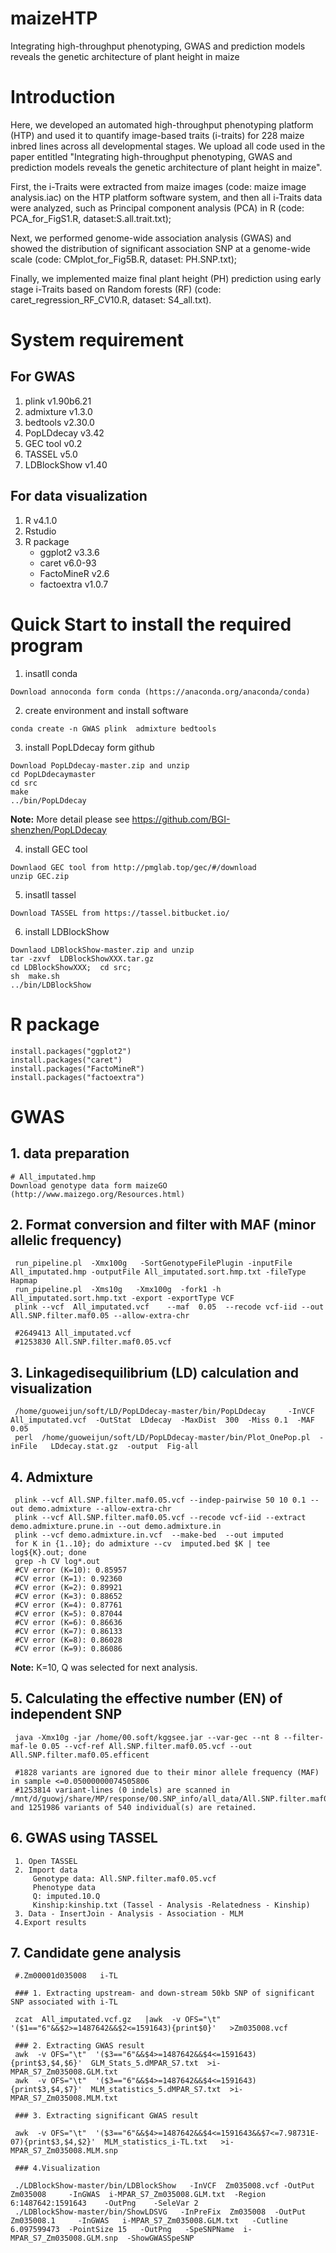 # maizeHTP
Integrating high-throughput phenotyping, GWAS and prediction models reveals the genetic architecture of plant height in maize

# Introduction
Here, we developed an automated high-throughput phenotyping platform (HTP) and used it to quantify image-based traits (i-traits) for 228 maize inbred lines across all developmental stages. We upload all code used in the paper entitled "Integrating high-throughput phenotyping, GWAS and prediction models reveals the genetic architecture of plant height in maize".

First, the i-Traits were extracted from maize images (code: maize image analysis.iac) on the HTP platform software system, and then all i-Traits data were analyzed, such as Principal component analysis (PCA) in R (code: PCA_for_FigS1.R, dataset:S.all.trait.txt);

Next, we performed genome-wide association analysis (GWAS) and showed the distribution of significant association SNP at a genome-wide scale (code: CMplot_for_Fig5B.R, dataset: PH.SNP.txt);

Finally, we implemented maize final plant height (PH) prediction using early stage i-Traits based on Random forests (RF) (code: caret_regression_RF_CV10.R, dataset: S4_all.txt).

# System requirement
## For GWAS

  1. plink v1.90b6.21   
  2. admixture v1.3.0   
  3. bedtools v2.30.0  
  4. PopLDdecay v3.42
  5. GEC tool v0.2  
  6. TASSEL v5.0
  7. LDBlockShow v1.40

## For data visualization

  1. R v4.1.0  
  2. Rstudio   
  3. R package  
      * ggplot2 v3.3.6  
      * caret v6.0-93  
      * FactoMineR v2.6   
      * factoextra v1.0.7  


# Quick Start to install the required program
  1. insatll conda  
  
    Download annoconda form conda (https://anaconda.org/anaconda/conda)  
      
  2. create environment and install software  
     
    conda create -n GWAS plink  admixture bedtools   
     
  3. install PopLDdecay form github  
    
    Download PopLDdecay-master.zip and unzip 
    cd PopLDdecaymaster 
    cd src  
    make  
    ../bin/PopLDdecay
    
   **Note:** More detail please see https://github.com/BGI-shenzhen/PopLDdecay
   
  4. install GEC tool 
     
    Downlaod GEC tool from http://pmglab.top/gec/#/download  
    unzip GEC.zip  
  
  5. insatll tassel  
     
    Download TASSEL from https://tassel.bitbucket.io/  
  
  6. install LDBlockShow
  
    Downlaod LDBlockShow-master.zip and unzip  
    tar -zxvf  LDBlockShowXXX.tar.gz  
    cd LDBlockShowXXX;  cd src;  
    sh  make.sh                         
    ../bin/LDBlockShow  
 
  # R package
    install.packages("ggplot2")
    install.packages("caret") 
    install.packages("FactoMineR")
    install.packages("factoextra")  
    
# GWAS
## 1. data preparation  
    # All_imputated.hmp
    Download genotype data form maizeGO (http://www.maizego.org/Resources.html)  
    
## 2. Format conversion and filter with MAF (minor allelic frequency)
     
     run_pipeline.pl  -Xmx100g   -SortGenotypeFilePlugin -inputFile All_imputated.hmp -outputFile All_imputated.sort.hmp.txt -fileType Hapmap  
     run_pipeline.pl  -Xms10g   -Xmx100g  -fork1 -h   All_imputated.sort.hmp.txt -export -exportType VCF  
     plink --vcf  All_imputated.vcf    --maf  0.05  --recode vcf-iid --out  All.SNP.filter.maf0.05 --allow-extra-chr  
     
     #2649413 All_imputated.vcf
     #1253830 All.SNP.filter.maf0.05.vcf

          
## 3. Linkagedisequilibrium (LD) calculation and visualization
     
     /home/guoweijun/soft/LD/PopLDdecay-master/bin/PopLDdecay     -InVCF   All_imputated.vcf  -OutStat  LDdecay  -MaxDist  300  -Miss 0.1  -MAF 0.05  
     perl  /home/guoweijun/soft/LD/PopLDdecay-master/bin/Plot_OnePop.pl  -inFile   LDdecay.stat.gz  -output  Fig-all  

## 4. Admixture

     plink --vcf All.SNP.filter.maf0.05.vcf --indep-pairwise 50 10 0.1 --out demo.admixture --allow-extra-chr  
     plink --vcf All.SNP.filter.maf0.05.vcf --recode vcf-iid --extract demo.admixture.prune.in --out demo.admixture.in  
     plink --vcf demo.admixture.in.vcf  --make-bed  --out imputed  
     for K in {1..10}; do admixture --cv  imputed.bed $K | tee log${K}.out; done  
     grep -h CV log*.out  
     #CV error (K=10): 0.85957  
     #CV error (K=1): 0.92360  
     #CV error (K=2): 0.89921  
     #CV error (K=3): 0.88652  
     #CV error (K=4): 0.87761  
     #CV error (K=5): 0.87044  
     #CV error (K=6): 0.86636  
     #CV error (K=7): 0.86133  
     #CV error (K=8): 0.86028  
     #CV error (K=9): 0.86086  

   **Note:** K=10, Q was selected for next analysis.


## 5. Calculating the effective number (EN) of independent SNP

     java -Xmx10g -jar /home/00.soft/kggsee.jar --var-gec --nt 8 --filter-maf-le 0.05 --vcf-ref All.SNP.filter.maf0.05.vcf --out All.SNP.filter.maf0.05.efficent    

     #1828 variants are ignored due to their minor allele frequency (MAF) in sample <=0.05000000074505806
     #1253814 variant-lines (0 indels) are scanned in /mnt/d/guowj/share/MP/response/00.SNP_info/all_data/All.SNP.filter.maf0.05.vcf; and 1251986 variants of 540 individual(s) are retained.

## 6. GWAS using TASSEL
   
     1. Open TASSEL  
     2. Import data  
         Genotype data: All.SNP.filter.maf0.05.vcf  
         Phenotype data  
         Q: imputed.10.Q 
         Kinship:kinship.txt (Tassel - Analysis -Relatedness - Kinship)  
     3. Data - InsertJoin - Analysis - Association - MLM  
     4.Export results  

## 7. Candidate gene analysis

     #.Zm00001d035008	i-TL

     ### 1. Extracting upstream- and down-stream 50kb SNP of significant SNP associated with i-TL  

     zcat  All_imputated.vcf.gz   |awk  -v OFS="\t"  '($1=="6"&&$2>=1487642&&$2<=1591643){print$0}'   >Zm035008.vcf  

     ### 2. Extracting GWAS result  
     awk  -v OFS="\t"  '($3=="6"&&$4>=1487642&&$4<=1591643){print$3,$4,$6}'  GLM_Stats_5.dMPAR_S7.txt  >i-MPAR_S7_Zm035008.GLM.txt  
     awk  -v OFS="\t"  '($3=="6"&&$4>=1487642&&$4<=1591643){print$3,$4,$7}'  MLM_statistics_5.dMPAR_S7.txt  >i-MPAR_S7_Zm035008.MLM.txt  

     ### 3. Extracting significant GWAS result
     
     awk  -v OFS="\t"  '($3=="6"&&$4>=1487642&&$4<=1591643&&$7<=7.98731E-07){print$3,$4,$2}'  MLM_statistics_i-TL.txt   >i-MPAR_S7_Zm035008.MLM.snp  
     
     ### 4.Visualization
     
     ./LDBlockShow-master/bin/LDBlockShow   -InVCF  Zm035008.vcf -OutPut  Zm035008     -InGWAS  i-MPAR_S7_Zm035008.GLM.txt  -Region   6:1487642:1591643    -OutPng    -SeleVar 2  
     ./LDBlockShow-master/bin/ShowLDSVG   -InPreFix  Zm035008  -OutPut   Zm035008.1     -InGWAS   i-MPAR_S7_Zm035008.GLM.txt   -Cutline  6.097599473  -PointSize 15   -OutPng   -SpeSNPName  i-MPAR_S7_Zm035008.GLM.snp  -ShowGWASSpeSNP  

     
    
